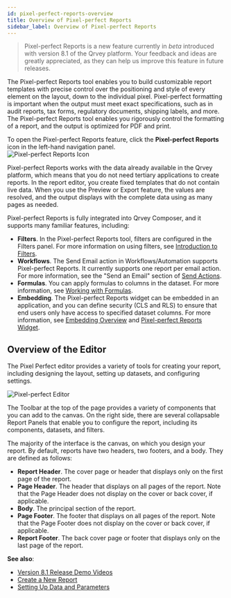 ```yaml
---
id: pixel-perfect-reports-overview
title: Overview of Pixel-perfect Reports
sidebar_label: Overview of Pixel-perfect Reports
---
```

<div style={{textAlign: "justify"}}>


> Pixel-perfect Reports is a new feature currently in *beta* introduced with version 8.1 of the Qrvey platform. Your feedback and ideas are greatly appreciated, as they can help us improve this feature in future releases.

The Pixel-perfect Reports tool enables you to build customizable report templates with precise control over the positioning and style of every element on the layout, down to the individual pixel. Pixel-perfect formatting is important when the output must meet exact specifications, such as in audit reports, tax forms, regulatory documents, shipping labels, and more. The Pixel-perfect Reports tool enables you rigorously control the formatting of a report, and the output is optimized for PDF and print.  

To open the Pixel-perfect Reports feature, click the **Pixel-perfect Reports** icon in the left-hand navigation panel.  
![Pixel-perfect Reports Icon](https://s3.amazonaws.com/cdn.qrvey.com/documentation_assets/partner-portal/qrvey-composer/Pixel-perfect-Reports/icon-composer-pixel-perfect-reports.png)

Pixel-perfect Reports works with the data already available in the Qrvey platform, which means that you do not need tertiary applications to create reports. In the report editor, you create fixed templates that do not contain live data. When you use the Preview or Export feature, the values are resolved, and the output displays with the complete data using as many pages as needed. 

Pixel-perfect Reports is fully integrated into Qrvey Composer, and it supports many familiar features, including:
- **Filters**. In the Pixel-perfect Reports tool, filters are configured in the Filters panel. For more information on using filters, see [Introduction to Filters](../filtering-data/introduction.md). 
- **Workflows**. The Send Email action in Workflows/Automation supports Pixel-perfect Reports. It currently supports one report per email action. For more information, see the "Send an Email" section of [Send Actions](../automation/send-actions.md). 
- **Formulas**. You can apply formulas to columns in the dataset. For more information, see [Working with Formulas](../pixel-perfect-reports/formulas.md). 
- **Embedding**. The Pixel-perfect Reports widget can be embedded in an application, and you can define security (CLS and RLS) to ensure that end users only have access to specified dataset columns. For more information, see [Embedding Overview](../../embedding/intro.md) and [Pixel-perfect Reports Widget](../../embedding/widgets/app-building/pixel-perfect-reports.md). 

## Overview of the Editor
The Pixel Perfect editor provides a variety of tools for creating your report, including designing the layout, setting up datasets, and configuring settings. 

![Pixel-perfect Editor](https://s3.amazonaws.com/cdn.qrvey.com/documentation_assets/partner-portal/qrvey-composer/Pixel-perfect-Reports/Pixel-perfect-Reports-Overview-81.png#thumbnail-80)

The Toolbar at the top of the page provides a variety of components that you can add to the canvas. On the right side, there are several collapsable Report Panels that enable you to configure the report, including its components, datasets, and filters.  

The majority of the interface is the canvas, on which you design your report. By default, reports have two headers, two footers, and a body. They are defined as follows:
- **Report Header**. The cover page or header that displays only on the first page of the report. 
- **Page Header**. The header that displays on all pages of the report. Note that the Page Header does not display on the cover or back cover, if applicable.  
- **Body**. The principal section of the report.
- **Page Footer**. The footer that displays on all pages of the report. Note that the Page Footer does not display on the cover or back cover, if applicable. 
- **Report Footer**. The back cover page or footer that displays only on the last page of the report. 

**See also**:
- [Version 8.1 Release Demo Videos](../../video-training/release/version-8.1.md)  
- [Create a New Report](../pixel-perfect-reports/create-a-new-report.md)
- [Setting Up Data and Parameters](../pixel-perfect-reports/data-and-parameters.md)

</div>